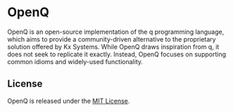 # OpenQ

OpenQ is an open-source implementation of the q programming language, which aims to provide a community-driven alternative to the proprietary solution offered by Kx Systems. While OpenQ draws inspiration from q, it does not seek to replicate it exactly. Instead, OpenQ focuses on supporting common idioms and widely-used functionality.

## License

OpenQ is released under the [MIT License](LICENSE).
